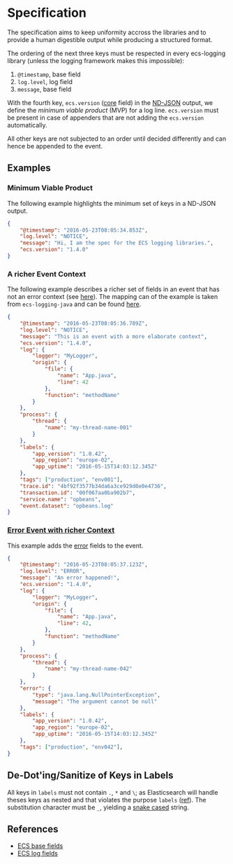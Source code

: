 # Specification

The specification aims to keep uniformity accross the libraries and to provide a human digestible output while producing a structured format.

The ordering of the next three keys must be respected in every ecs-logging library (unless the logging framework makes this impossible):

1. `@timestamp`, base field
2. `log.level`, log field
3. `message`, base field

With the fourth key, `ecs.version` ([core](https://www.elastic.co/guide/en/ecs/current/ecs-ecs.html) field) in the [ND-JSON](https://github.com/ndjson/ndjson-spec) output, we define the *minimum viable product* (MVP) for a log line.
`ecs.version` must be present in case of appenders that are not adding the `ecs.version` automatically.

All other keys are not subjected to an order until decided differently and can hence be appended to the event.

## Examples

### Minimum Viable Product

The following example highlights the minimum set of keys in a ND-JSON output.

```json
{
    "@timestamp": "2016-05-23T08:05:34.853Z",
    "log.level": "NOTICE",
    "message": "Hi, I am the spec for the ECS logging libraries.",
    "ecs.version": "1.4.0"
}
```

### A richer Event Context

The following example describes a richer set of fields in an event that has not an error context (see [here](#example-error-event)). The mapping can of the example is taken from `ecs-logging-java` and can be found [here](https://github.com/elastic/ecs-logging-java#mapping).


```json
{
    "@timestamp": "2016-05-23T08:05:36.789Z",
    "log.level": "NOTICE",
    "message": "This is an event with a more elaborate context",
    "ecs.version": "1.4.0",
    "log": {
        "logger": "MyLogger",
        "origin": {
            "file": {
                "name": "App.java",
                "line": 42
            },
            "function": "methodName"
        }
    },
    "process": {
        "thread": {
            "name": "my-thread-name-001"
        }
    },
    "labels": {
        "app_version": "1.0.42",
        "app_region": "europe-02",
        "app_uptime": "2016-05-15T14:03:12.345Z"
    },
    "tags": ["production", "env001"],
    "trace.id": "4bf92f3577b34da6a3ce929d0e0e4736",
    "transaction.id": "00f067aa0ba902b7",
    "service.name": "opbeans",
    "event.dataset": "opbeans.log"
}
```

### [Error Event with richer Context](#example-error-event)

This example adds the [error](https://www.elastic.co/guide/en/ecs/current/ecs-error.html) fields to the event.

```json
{
    "@timestamp": "2016-05-23T08:05:37.123Z",
    "log.level": "ERROR",
    "message": "An error happened!",
    "ecs.version": "1.4.0",
    "log": {
        "logger": "MyLogger",
        "origin": {
            "file": {
                "name": "App.java",
                "line": 42,
            },
            "function": "methodName"
        }
    },
    "process": {
        "thread": {
            "name": "my-thread-name-042"
        }
    },
    "error": {
        "type": "java.lang.NullPointerException",
        "message": "The argument cannot be null"
    },
    "labels": {
        "app_version": "1.0.42",
        "app_region": "europe-02",
        "app_uptime": "2016-05-15T14:03:12.345Z"
    },
    "tags": ["production", "env042"],
}
```

## De-Dot'ing/Sanitize of Keys in Labels
All keys in `labels` must not contain `.`, `*` and `\`; as Elasticsearch will handle theses keys as nested and that violates the purpose `labels` ([ref](https://www.elastic.co/guide/en/ecs/current/ecs-base.html)).
The substitution character must be `_`, yielding a [snake cased](https://en.wikipedia.org/wiki/Snake_case) string.

## References
* [ECS base fields](https://www.elastic.co/guide/en/ecs/current/ecs-base.html)
* [ECS log fields](https://www.elastic.co/guide/en/ecs/current/ecs-log.html)
